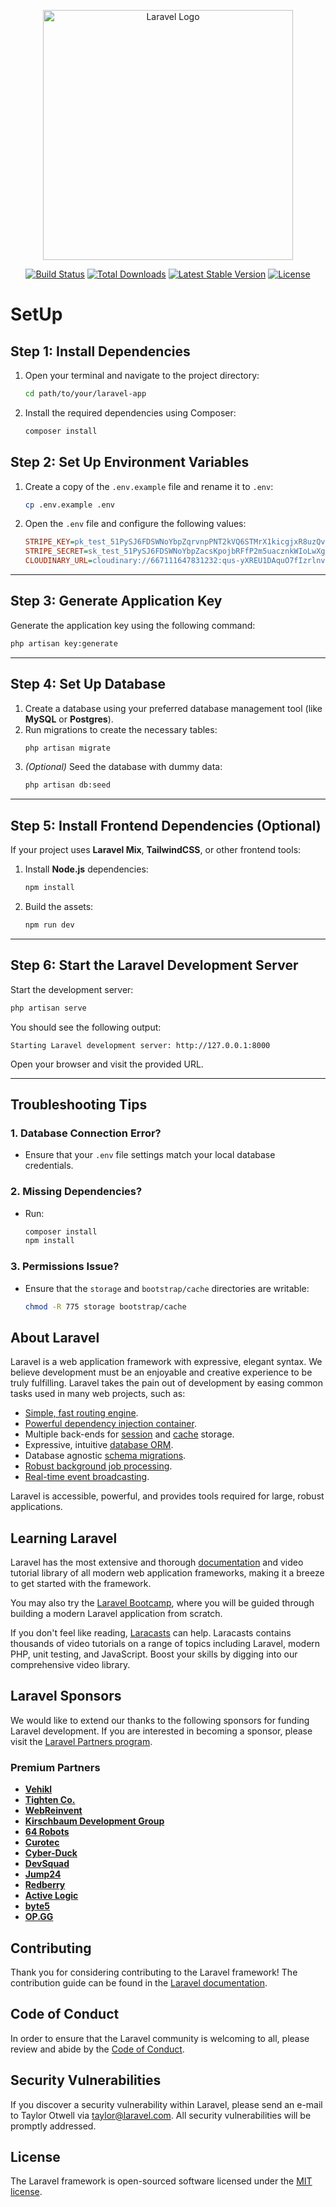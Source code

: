 <p align="center"><a href="https://laravel.com" target="_blank"><img src="https://raw.githubusercontent.com/laravel/art/master/logo-lockup/5%20SVG/2%20CMYK/1%20Full%20Color/laravel-logolockup-cmyk-red.svg" width="400" alt="Laravel Logo"></a></p>

<p align="center">
<a href="https://github.com/laravel/framework/actions"><img src="https://github.com/laravel/framework/workflows/tests/badge.svg" alt="Build Status"></a>
<a href="https://packagist.org/packages/laravel/framework"><img src="https://img.shields.io/packagist/dt/laravel/framework" alt="Total Downloads"></a>
<a href="https://packagist.org/packages/laravel/framework"><img src="https://img.shields.io/packagist/v/laravel/framework" alt="Latest Stable Version"></a>
<a href="https://packagist.org/packages/laravel/framework"><img src="https://img.shields.io/packagist/l/laravel/framework" alt="License"></a>
</p>

# SetUp
## Step 1: Install Dependencies
1. Open your terminal and navigate to the project directory:
   ```bash
   cd path/to/your/laravel-app
2. Install the required dependencies using Composer:
    ```bash
    composer install

## Step 2: Set Up Environment Variables
1. Create a copy of the `.env.example` file and rename it to `.env`:  
   ```bash
   cp .env.example .env
   ```
2. Open the `.env` file and configure the following values:  
   ```ini
   STRIPE_KEY=pk_test_51PySJ6FDSWNoYbpZqrvnpPNT2kVQ6STMrX1kicgjxR8uzQvpquYpTeZ77J6xk8iOJgWd33FAJDbogoFfUlLzRbHb009cQZ2Uhc
   STRIPE_SECRET=sk_test_51PySJ6FDSWNoYbpZacsKpojbRFfP2m5uacznkWIoLwXg2FxgST5IvdXFbjzWCl2NBPlMcokuE9PvuH8ekZSvWeSg00byZoZkFU
   CLOUDINARY_URL=cloudinary://667111647831232:qus-yXREU1DAquO7fIzrlnvmyv8@de2fnaud6
   ```

---

## Step 3: Generate Application Key
Generate the application key using the following command:  
```bash
php artisan key:generate
```

---

## Step 4: Set Up Database
1. Create a database using your preferred database management tool (like **MySQL** or **Postgres**).  
2. Run migrations to create the necessary tables:  
   ```bash
   php artisan migrate
   ```
3. *(Optional)* Seed the database with dummy data:  
   ```bash
   php artisan db:seed
   ```

---

## Step 5: Install Frontend Dependencies (Optional)  
If your project uses **Laravel Mix**, **TailwindCSS**, or other frontend tools:  

1. Install **Node.js** dependencies:  
   ```bash
   npm install
   ```
2. Build the assets:  
   ```bash
   npm run dev
   ```

---

## Step 6: Start the Laravel Development Server
Start the development server:  
```bash
php artisan serve
```
You should see the following output:  
```
Starting Laravel development server: http://127.0.0.1:8000
```
Open your browser and visit the provided URL.

---

## Troubleshooting Tips
### 1. **Database Connection Error?**
- Ensure that your `.env` file settings match your local database credentials.  

### 2. **Missing Dependencies?**
- Run:  
   ```bash
   composer install
   npm install
   ```

### 3. **Permissions Issue?**
- Ensure that the `storage` and `bootstrap/cache` directories are writable:  
   ```bash
   chmod -R 775 storage bootstrap/cache
   ```


## About Laravel


Laravel is a web application framework with expressive, elegant syntax. We believe development must be an enjoyable and creative experience to be truly fulfilling. Laravel takes the pain out of development by easing common tasks used in many web projects, such as:

- [Simple, fast routing engine](https://laravel.com/docs/routing).
- [Powerful dependency injection container](https://laravel.com/docs/container).
- Multiple back-ends for [session](https://laravel.com/docs/session) and [cache](https://laravel.com/docs/cache) storage.
- Expressive, intuitive [database ORM](https://laravel.com/docs/eloquent).
- Database agnostic [schema migrations](https://laravel.com/docs/migrations).
- [Robust background job processing](https://laravel.com/docs/queues).
- [Real-time event broadcasting](https://laravel.com/docs/broadcasting).

Laravel is accessible, powerful, and provides tools required for large, robust applications.

## Learning Laravel

Laravel has the most extensive and thorough [documentation](https://laravel.com/docs) and video tutorial library of all modern web application frameworks, making it a breeze to get started with the framework.

You may also try the [Laravel Bootcamp](https://bootcamp.laravel.com), where you will be guided through building a modern Laravel application from scratch.

If you don't feel like reading, [Laracasts](https://laracasts.com) can help. Laracasts contains thousands of video tutorials on a range of topics including Laravel, modern PHP, unit testing, and JavaScript. Boost your skills by digging into our comprehensive video library.

## Laravel Sponsors

We would like to extend our thanks to the following sponsors for funding Laravel development. If you are interested in becoming a sponsor, please visit the [Laravel Partners program](https://partners.laravel.com).

### Premium Partners

- **[Vehikl](https://vehikl.com/)**
- **[Tighten Co.](https://tighten.co)**
- **[WebReinvent](https://webreinvent.com/)**
- **[Kirschbaum Development Group](https://kirschbaumdevelopment.com)**
- **[64 Robots](https://64robots.com)**
- **[Curotec](https://www.curotec.com/services/technologies/laravel/)**
- **[Cyber-Duck](https://cyber-duck.co.uk)**
- **[DevSquad](https://devsquad.com/hire-laravel-developers)**
- **[Jump24](https://jump24.co.uk)**
- **[Redberry](https://redberry.international/laravel/)**
- **[Active Logic](https://activelogic.com)**
- **[byte5](https://byte5.de)**
- **[OP.GG](https://op.gg)**

## Contributing

Thank you for considering contributing to the Laravel framework! The contribution guide can be found in the [Laravel documentation](https://laravel.com/docs/contributions).

## Code of Conduct

In order to ensure that the Laravel community is welcoming to all, please review and abide by the [Code of Conduct](https://laravel.com/docs/contributions#code-of-conduct).

## Security Vulnerabilities

If you discover a security vulnerability within Laravel, please send an e-mail to Taylor Otwell via [taylor@laravel.com](mailto:taylor@laravel.com). All security vulnerabilities will be promptly addressed.

## License

The Laravel framework is open-sourced software licensed under the [MIT license](https://opensource.org/licenses/MIT).
